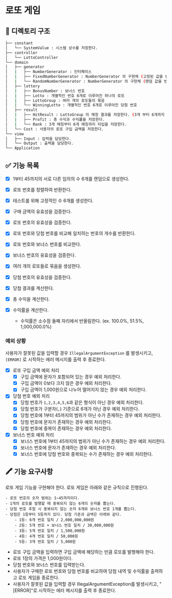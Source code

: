 # 로또 게임

## 📁 디렉토리 구조
```bash
├── constant
│   └── SystemValue : 시스템 상수를 저장한다.
├── controller
│   └── LottoController
└── domain
│   ├── generator
│   |   ├── NumberGenerator : 인터페이스
│   |   ├── FixedNumberGenerator : NumberGenerator 의 구현체 (고정된 값을 반환한다.)
│   |   └── RandomNumberGenerator : NumberGenerator 의 구현체 (랜덤 값을 반환한다.)
│   ├── lottery
│   |   ├── BonusNumber : 보너스 번호
│   |   ├── Lotto : 개별적인 번호 6개로 이루어진 하나의 로또
│   |   ├── LottoGroup : 여러 개의 로또들의 묶음
│   |   └── WinningLotto : 개별적인 번호 6개로 이루어진 당첨 번호
│   ├── result
│   |   ├── HitResult : LottoGroup 의 매칭 결과를 저장한다. (3개 부터 6개까지 매칭된 것이 각각 몇 개씩 있는지)
│   |   ├── Profit : 총 수익과 수익률을 저장한다.
│   |   └── Rank : 3개 매칭부터 6개 매칭까지 타입을 저장한다.
│   └── Cost : 사용자의 로또 구입 금액을 저장한다.
└── view
│   ├── Input : 입력을 담당한다.
│   └── Output : 출력을 담당한다.
└── Application
``` 

## ✅ 기능 목록
- [x] 1부터 45까지의 서로 다른 임의의 수 6개를 랜덤으로 생성한다.
- [x] 로또 번호를 정렬하여 반환한다.
- [x] 테스트를 위해 고정적인 수 6개를 생성한다.

- [x] 구매 금액의 유효성을 검증한다.

- [x] 로또 번호의 유효성을 검증한다.
- [x] 로또 번호와 당첨 번호를 비교해 일치하는 번호의 개수를 반환한다.
- [x] 로또 번호와 보너스 번호를 비교한다.

- [x] 보너스 번호의 유효성을 검증한다.

- [x] 여러 개의 로또들로 묶음을 생성한다.

- [x] 당첨 번호의 유효성을 검증한다.

- [x] 당첨 결과를 계산한다.

- [x] 총 수익을 계산한다.
- [x] 수익률을 계산한다.
  - 수익률은 소수점 둘째 자리에서 반올림한다. (ex. 100.0%, 51.5%, 1,000,000.0%)

### 예외 상황
사용자가 잘못된 값을 입력할 경우 `IllegalArgumentException` 를 발생시키고, `[ERROR]` 로 시작하는 에러 메시지를 출력 후 종료한다.
- [x] 로또 구입 금액 예외 처리
  - [x] 구입 금액에 문자가 포함되어 있는 경우 예외 처리한다.
  - [x] 구입 금액이 0보다 크지 않은 경우 예외 처리한다.
  - [x] 구입 금액이 1,000원으로 나누어 떨어지지 않는 경우 예외 처리한다.
- [x] 당첨 번호 예외 처리
  - [x] 당첨 번호가 `1,2,3,4,5,6`과 같은 형식이 아닌 경우 예외 처리한다.
  - [x] 당첨 번호가 구분자(`,`) 기준으로 6개가 아닌 경우 예외 처리한다.
  - [x] 당첨 번호에 1부터 45까지의 범위가 아닌 수가 존재하는 경우 예외 처리한다.
  - [x] 당첨 번호에 문자가 존재하는 경우 예외 처리한다.
  - [x] 당첨 번호에 중복이 존재하는 경우 예외 처리한다.
- [x] 보너스 번호 예외 처리
  - [x] 보너스 번호에 1부터 45까지의 범위가 아닌 수가 존재하는 경우 예외 처리한다.
  - [x] 보너스 번호에 문자가 존재하는 경우 예외 처리한다.
  - [x] 보너스 번호에 당첨 번호와 중복되는 수가 존재하는 경우 예외 처리한다.

## 🖍 기능 요구사항
로또 게임 기능을 구현해야 한다. 로또 게임은 아래와 같은 규칙으로 진행된다.

```
- 로또 번호의 숫자 범위는 1~45까지이다.
- 1개의 로또를 발행할 때 중복되지 않는 6개의 숫자를 뽑는다.
- 당첨 번호 추첨 시 중복되지 않는 숫자 6개와 보너스 번호 1개를 뽑는다.
- 당첨은 1등부터 5등까지 있다. 당첨 기준과 금액은 아래와 같다.
    - 1등: 6개 번호 일치 / 2,000,000,000원
    - 2등: 5개 번호 + 보너스 번호 일치 / 30,000,000원
    - 3등: 5개 번호 일치 / 1,500,000원
    - 4등: 4개 번호 일치 / 50,000원
    - 5등: 3개 번호 일치 / 5,000원
```

- 로또 구입 금액을 입력하면 구입 금액에 해당하는 만큼 로또를 발행해야 한다.
- 로또 1장의 가격은 1,000원이다.
- 당첨 번호와 보너스 번호를 입력받는다.
- 사용자가 구매한 로또 번호와 당첨 번호를 비교하여 당첨 내역 및 수익률을 출력하고 로또 게임을 종료한다.
- 사용자가 잘못된 값을 입력할 경우 IllegalArgumentException를 발생시키고, "[ERROR]"로 시작하는 에러 메시지를 출력 후 종료한다.




